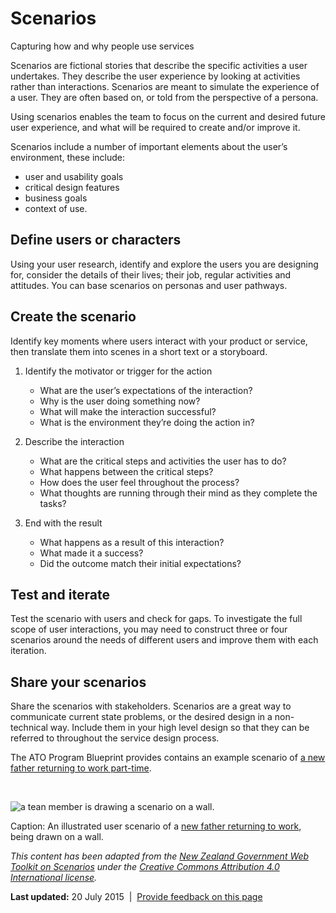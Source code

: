 Scenarios
=========

Capturing how and why people use services

Scenarios are fictional stories that describe the specific activities a user undertakes. They describe the user experience by looking at activities rather than interactions. Scenarios are meant to simulate the experience of a user. They are often based on, or told from the perspective of a persona.

Using scenarios enables the team to focus on the current and desired future user experience, and what will be required to create and/or improve it.

Scenarios include a number of important elements about the user’s environment, these include:

-   user and usability goals
-   critical design features
-   business goals
-   context of use. 

Define users or characters
--------------------------

Using your user research, identify and explore the users you are designing for, consider the details of their lives; their job, regular activities and attitudes. You can base scenarios on personas and user pathways.

Create the scenario
-------------------

Identify key moments where users interact with your product or service, then translate them into scenes in a short text or a storyboard.

1.  Identify the motivator or trigger for the action
    -   What are the user’s expectations of the interaction?
    -   Why is the user doing something now?
    -   What will make the interaction successful?
    -   What is the environment they’re doing the action in?

2.  Describe the interaction
    -   What are the critical steps and activities the user has to do?
    -   What happens between the critical steps?
    -   How does the user feel throughout the process?
    -   What thoughts are running through their mind as they complete the tasks?

3.  End with the result
    -   What happens as a result of this interaction?
    -   What made it a success?
    -   Did the outcome match their initial expectations?

Test and iterate
----------------

Test the scenario with users and check for gaps. To investigate the full scope of user interactions, you may need to construct three or four scenarios around the needs of different users and improve them with each iteration.

Share your scenarios
--------------------

Share the scenarios with stakeholders. Scenarios are a great way to communicate current state problems, or the desired design in a non-technical way. Include them in your high level design so that they can be referred to throughout the service design process.

The ATO Program Blueprint provides contains an example scenario of [a new father returning to work part-time](http://reinventing.ato.gov.au/your-future-experience/individuals/new-father-returning-work).

 

![a tean member is drawing a scenario on a wall.](../sites/g/files/net261/f/styles/large/public/scenarioswall_0.jpg%3Fitok=bMzxmc-0)

Caption: An illustrated user scenario of a [new father returning to work](http://reinventing.ato.gov.au/your-future-experience/individuals/new-father-returning-work), being drawn on a wall.

*This content has been adapted from the [New Zealand Government Web Toolkit on Scenarios](https://webtoolkit.govt.nz/guidance/service-design/tools/scenarios/) under the [Creative Commons Attribution 4.0 International license](http://creativecommons.org/licenses/by/4.0/).*

**Last updated:** 20 July 2015  |  [Provide feedback on this page](../feedback%3Furl_from=Userresearch-scenarios.md)

